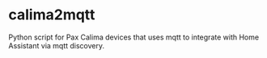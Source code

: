 # calima2mqtt
Python script for Pax Calima devices that uses mqtt to integrate with Home Assistant via mqtt discovery.
